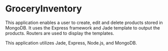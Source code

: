 # GroceryInventory

This application enables a user to create, edit and delete products stored in MongoDB.
It uses the Express framework and Jade template to output the products. Routers are used to display the templates.

This application utilizes Jade, Express, Node.js, and MongoDB. 
